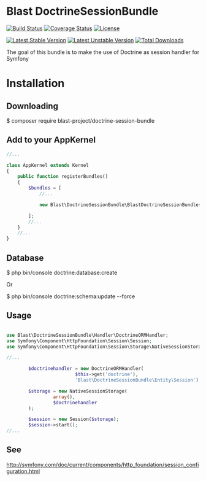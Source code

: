 # Blast DoctrineSessionBundle

[![Build Status](https://travis-ci.org/blast-project/DoctrineSessionBundle.svg?branch=master)](https://travis-ci.org/blast-project/DoctrineSessionBundle)
[![Coverage Status](https://coveralls.io/repos/github/blast-project/DoctrineSessionBundle/badge.svg?branch=master)](https://coveralls.io/github/blast-project/DoctrineSessionBundle?branch=master)
[![License](https://img.shields.io/github/license/blast-project/DoctrineSessionBundle.svg?style=flat-square)](./LICENCE.md)

[![Latest Stable Version](https://poser.pugx.org/blast-project/doctrine-session-bundle/v/stable)](https://packagist.org/packages/blast-project/doctrine-session-bundle)
[![Latest Unstable Version](https://poser.pugx.org/blast-project/doctrine-session-bundle/v/unstable)](https://packagist.org/packages/blast-project/doctrine-session-bundle)
[![Total Downloads](https://poser.pugx.org/blast-project/doctrine-session-bundle/downloads)](https://packagist.org/packages/blast-project/doctrine-session-bundle)



The goal of this bundle is to make the use of Doctrine as session handler for Symfony

Installation
============

Downloading
-----------

  $ composer require blast-project/doctrine-session-bundle


Add to your AppKernel
---------------------

```php
//...

class AppKernel extends Kernel
{
    public function registerBundles()
    {
        $bundles = [
            //...

            new Blast\DoctrineSessionBundle\BlastDoctrineSessionBundle(),

        ];
        //...
    }
    //...
}
```

Database
--------

  $ php bin/console doctrine:database:create

Or

  $ php bin/console doctrine:schema:update --force

Usage
-----
```php

use Blast\DoctrineSessionBundle\Handler\DoctrineORMHandler;
use Symfony\Component\HttpFoundation\Session\Session;
use Symfony\Component\HttpFoundation\Session\Storage\NativeSessionStorage;

//...

        $doctrinehandler = new DoctrineORMHandler(
                         $this->get('doctrine'),
                         'Blast\DoctrineSessionBundle\Entity\Session');

        $storage = new NativeSessionStorage(
                 array(),
                 $doctrinehandler
        );

        $session = new Session($storage);
        $session->start();
//...

```

See
---

http://symfony.com/doc/current/components/http_foundation/session_configuration.html
